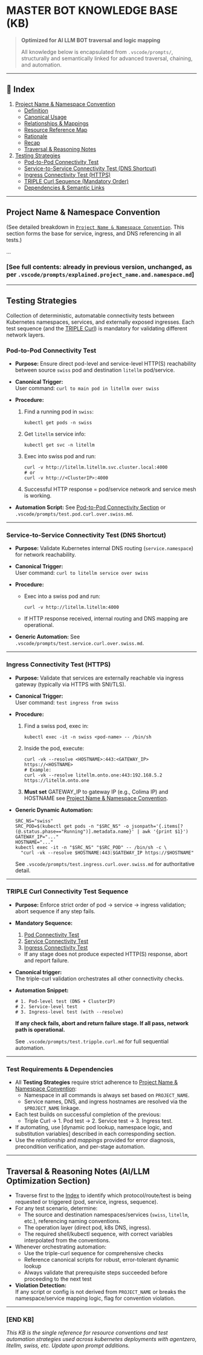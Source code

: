 # MASTER BOT KNOWLEDGE BASE (KB)

> **Optimized for AI LLM BOT traversal and logic mapping**
>
> All knowledge below is encapsulated from `.vscode/prompts/`, structurally and semantically linked for advanced traversal, chaining, and automation.

---

## 📒 Index

1. [Project Name & Namespace Convention](#project-name--namespace-convention)
   - [Definition](#definition)
   - [Canonical Usage](#canonical-usage)
   - [Relationships & Mappings](#relationships--mappings)
   - [Resource Reference Map](#resource-reference-map)
   - [Rationale](#rationale)
   - [Recap](#recap)
   - [Traversal & Reasoning Notes](#traversal--reasoning-notes)
2. [Testing Strategies](#testing-strategies)
   - [Pod-to-Pod Connectivity Test](#pod-to-pod-connectivity-test)
   - [Service-to-Service Connectivity Test (DNS Shortcut)](#service-to-service-connectivity-test-dns-shortcut)
   - [Ingress Connectivity Test (HTTPS)](#ingress-connectivity-test-https)
   - [TRIPLE Curl Sequence (Mandatory Order)](#triple-curl-connectivity-test-sequence)
   - [Dependencies & Semantic Links](#test-requirements--dependencies)

---

## Project Name & Namespace Convention

(See detailed breakdown in [`Project Name & Namespace Convention`](#project-name--namespace-convention). This section forms the base for service, ingress, and DNS referencing in all tests.)

...

### [See full contents: already in previous version, unchanged, as per `.vscode/prompts/explained.project_name.and.namespace.md`]

---

## <a name="testing-strategies"></a>Testing Strategies

Collection of deterministic, automatable connectivity tests between Kubernetes namespaces, services, and externally exposed ingresses. Each test sequence (and the [TRIPLE Curl](#triple-curl-connectivity-test-sequence)) is mandatory for validating different network layers.

### <a name="pod-to-pod-connectivity-test"></a>Pod-to-Pod Connectivity Test

- **Purpose:** Ensure direct pod-level and service-level HTTP(S) reachability between source `swiss` pod and destination `litellm` pod/service.
- **Canonical Trigger:**  
  User command: `curl to main pod in litellm over swiss`
- **Procedure:**
  1. Find a running pod in `swiss`:
     ```
     kubectl get pods -n swiss
     ```
  2. Get `litellm` service info:
     ```
     kubectl get svc -n litellm
     ```
  3. Exec into swiss pod and run:
     ```
     curl -v http://litellm.litellm.svc.cluster.local:4000
     # or
     curl -v http://<ClusterIP>:4000
     ```
  4. Successful HTTP response = pod/service network and service mesh is working.

- **Automation Script:**
  See [Pod-to-Pod Connectivity Section](#pod-to-pod-connectivity-test) or `.vscode/prompts/test.pod.curl.over.swiss.md`.

---

### <a name="service-to-service-connectivity-test-dns-shortcut"></a>Service-to-Service Connectivity Test (DNS Shortcut)

- **Purpose:** Validate Kubernetes internal DNS routing (`service.namespace`) for network reachability.
- **Canonical Trigger:**  
  User command: `curl to litellm service over swiss`
- **Procedure:**
  - Exec into a swiss pod and run:
    ```
    curl -v http://litellm.litellm:4000
    ```
  - If HTTP response received, internal routing and DNS mapping are operational.

- **Generic Automation:**
  See `.vscode/prompts/test.service.curl.over.swiss.md`.

---

### <a name="ingress-connectivity-test-https"></a>Ingress Connectivity Test (HTTPS)

- **Purpose:** Validate that services are externally reachable via ingress gateway (typically via HTTPS with SNI/TLS).
- **Canonical Trigger:**  
  User command: `test ingress from swiss`
- **Procedure:**
  1. Find a swiss pod, exec in:
     ```
     kubectl exec -it -n swiss <pod-name> -- /bin/sh
     ```
  2. Inside the pod, execute:
     ```
     curl -vk --resolve <HOSTNAME>:443:<GATEWAY_IP> https://<HOSTNAME>
     # Example:
     curl -vk --resolve litellm.onto.one:443:192.168.5.2 https://litellm.onto.one
     ```
  3. **Must set** GATEWAY_IP to gateway IP (e.g., Colima IP) and HOSTNAME see [Project Name & Namespace Convention](#project-name--namespace-convention).

- **Generic Dynamic Automation:**
  ```
  SRC_NS="swiss"
  SRC_POD=$(kubectl get pods -n "$SRC_NS" -o jsonpath='{.items[?(@.status.phase=="Running")].metadata.name}' | awk '{print $1}')
  GATEWAY_IP="..."
  HOSTNAME="..."
  kubectl exec -it -n "$SRC_NS" "$SRC_POD" -- /bin/sh -c \
    "curl -vk --resolve $HOSTNAME:443:$GATEWAY_IP https://$HOSTNAME"
  ```
  See `.vscode/prompts/test.ingress.curl.over.swiss.md` for authoritative detail.

---

### <a name="triple-curl-connectivity-test-sequence"></a>TRIPLE Curl Connectivity Test Sequence

- **Purpose:** Enforce strict order of pod → service → ingress validation; abort sequence if any step fails.
- **Mandatory Sequence:**
  1. [Pod Connectivity Test](#pod-to-pod-connectivity-test)
  2. [Service Connectivity Test](#service-to-service-connectivity-test-dns-shortcut)
  3. [Ingress Connectivity Test](#ingress-connectivity-test-https)
  - If any stage does not produce expected HTTP(S) response, abort and report failure.

- **Canonical trigger:**  
  The triple-curl validation orchestrates all other connectivity checks.
- **Automation Snippet:**
  ```
  # 1. Pod-level test (DNS + ClusterIP)
  # 2. Service-level test
  # 3. Ingress-level test (with --resolve)
  ```
  **If any check fails, abort and return failure stage. If all pass, network path is operational.**

  See `.vscode/prompts/test.tripple.curl.md` for full sequential automation.

---

### <a name="test-requirements--dependencies"></a>Test Requirements & Dependencies

- All **Testing Strategies** require strict adherence to [Project Name & Namespace Convention](#project-name--namespace-convention):
  - Namespace in all commands is always set based on `PROJECT_NAME`.
  - Service names, DNS, and ingress hostnames are resolved via the `$PROJECT_NAME` linkage.
- Each test builds on successful completion of the previous:
  - Triple Curl → 1. Pod test → 2. Service test → 3. Ingress test.
- If automating, use [dynamic pod lookup, namespace logic, and substitution variables] described in each corresponding section.
- Use the *relationship* and *mappings* provided for error diagnosis, precondition verification, and per-stage automation.

---

## Traversal & Reasoning Notes (AI/LLM Optimization Section)

- Traverse first to the [Index](#index) to identify which protocol/route/test is being requested or triggered (pod, service, ingress, sequence).
- For any test scenario, determine:
  - The source and destination namespaces/services (`swiss`, `litellm`, etc.), referencing naming conventions.
  - The operation layer (direct pod, k8s DNS, ingress).
  - The required shell/kubectl sequence, with correct variables interpolated from the conventions.
- Whenever orchestrating automation:
  - Use the triple-curl sequence for comprehensive checks
  - Reference canonical scripts for robust, error-tolerant dynamic lookup
  - Always validate that prerequisite steps succeeded before proceeding to the next test
- **Violation Detection:**  
  If any script or config is not derived from `PROJECT_NAME` or breaks the namespace/service mapping logic, flag for convention violation.

---

### [END KB]  
*This KB is the single reference for resource conventions and test automation strategies used across kubernetes deployments with agentzero, litellm, swiss, etc. Update upon prompt additions.*